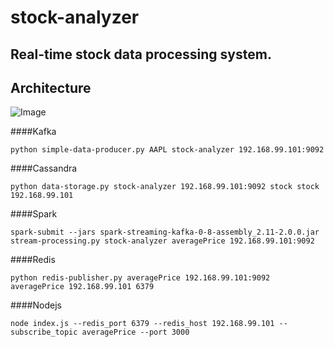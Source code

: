 # stock-analyzer

## Real-time stock data processing system.

## Architecture
![Image](https://github.com/brucexiejiaming/stock-analyzer/blob/master/architecture.jpg?raw=true)


####Kafka
~~~~
python simple-data-producer.py AAPL stock-analyzer 192.168.99.101:9092
~~~~

####Cassandra
~~~~
python data-storage.py stock-analyzer 192.168.99.101:9092 stock stock 192.168.99.101
~~~~

####Spark
~~~~
spark-submit --jars spark-streaming-kafka-0-8-assembly_2.11-2.0.0.jar stream-processing.py stock-analyzer averagePrice 192.168.99.101:9092
~~~~

####Redis
~~~~
python redis-publisher.py averagePrice 192.168.99.101:9092 averagePrice 192.168.99.101 6379
~~~~

####Nodejs
~~~~
node index.js --redis_port 6379 --redis_host 192.168.99.101 --subscribe_topic averagePrice --port 3000
~~~~
